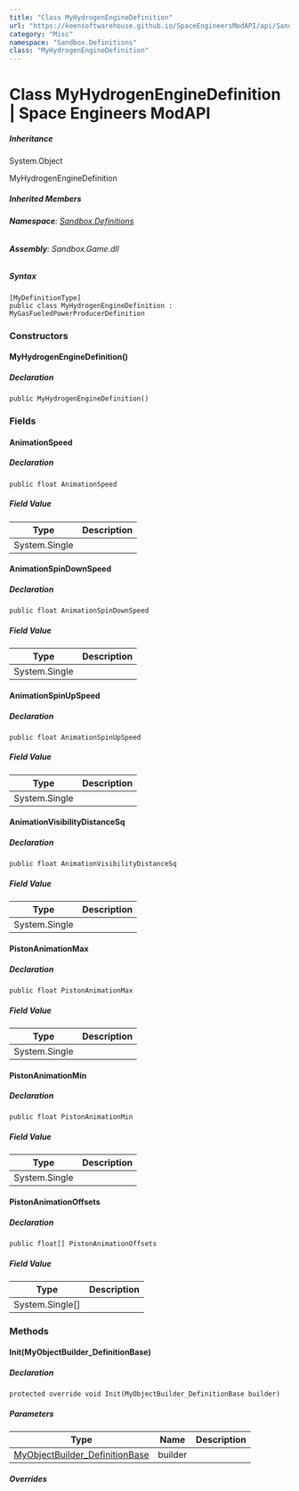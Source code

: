 ```yaml
---
title: "Class MyHydrogenEngineDefinition"
url: "https://keensoftwarehouse.github.io/SpaceEngineersModAPI/api/Sandbox.Definitions.MyHydrogenEngineDefinition.html"
category: "Misc"
namespace: "Sandbox.Definitions"
class: "MyHydrogenEngineDefinition"
---
```


# Class MyHydrogenEngineDefinition | Space Engineers ModAPI

##### Inheritance

System.Object

MyHydrogenEngineDefinition

##### Inherited Members

###### **Namespace**: [Sandbox.Definitions](https://keensoftwarehouse.github.io/SpaceEngineersModAPI/api/Sandbox.Definitions.html)

###### **Assembly**: Sandbox.Game.dll

##### Syntax

```
[MyDefinitionType]
public class MyHydrogenEngineDefinition : MyGasFueledPowerProducerDefinition
```

### Constructors

#### MyHydrogenEngineDefinition()

##### Declaration

```
public MyHydrogenEngineDefinition()
```

### Fields

#### AnimationSpeed

##### Declaration

```
public float AnimationSpeed
```

##### Field Value

| Type | Description |
| --- | --- |
| System.Single |     |

#### AnimationSpinDownSpeed

##### Declaration

```
public float AnimationSpinDownSpeed
```

##### Field Value

| Type | Description |
| --- | --- |
| System.Single |     |

#### AnimationSpinUpSpeed

##### Declaration

```
public float AnimationSpinUpSpeed
```

##### Field Value

| Type | Description |
| --- | --- |
| System.Single |     |

#### AnimationVisibilityDistanceSq

##### Declaration

```
public float AnimationVisibilityDistanceSq
```

##### Field Value

| Type | Description |
| --- | --- |
| System.Single |     |

#### PistonAnimationMax

##### Declaration

```
public float PistonAnimationMax
```

##### Field Value

| Type | Description |
| --- | --- |
| System.Single |     |

#### PistonAnimationMin

##### Declaration

```
public float PistonAnimationMin
```

##### Field Value

| Type | Description |
| --- | --- |
| System.Single |     |

#### PistonAnimationOffsets

##### Declaration

```
public float[] PistonAnimationOffsets
```

##### Field Value

| Type | Description |
| --- | --- |
| System.Single\[\] |     |

### Methods

#### Init(MyObjectBuilder\_DefinitionBase)

##### Declaration

```
protected override void Init(MyObjectBuilder_DefinitionBase builder)
```

##### Parameters

| Type | Name | Description |
| --- | --- | --- |
| [MyObjectBuilder\_DefinitionBase](https://keensoftwarehouse.github.io/SpaceEngineersModAPI/api/VRage.Game.MyObjectBuilder_DefinitionBase.html) | builder |     |

##### Overrides